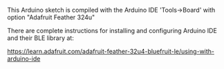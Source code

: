

This Arduino sketch is compiled with the Arduino IDE 'Tools->Board' with option "Adafruit Feather 324u"

There are complete instructions for installing and configuring Arduino IDE and their BLE library at:

https://learn.adafruit.com/adafruit-feather-32u4-bluefruit-le/using-with-arduino-ide
